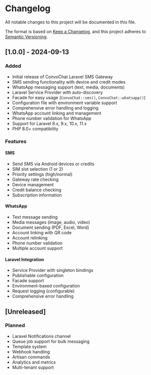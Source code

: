 # Changelog

All notable changes to this project will be documented in this file.

The format is based on [Keep a Changelog](https://keepachangelog.com/en/1.0.0/),
and this project adheres to [Semantic Versioning](https://semver.org/spec/v2.0.0.html).

## [1.0.0] - 2024-09-13

### Added

- Initial release of ConvoChat Laravel SMS Gateway
- SMS sending functionality with device and credit modes
- WhatsApp messaging support (text, media, documents)
- Laravel Service Provider with auto-discovery
- Facade for easy usage (`ConvoChat::sms()`, `ConvoChat::whatsapp()`)
- Configuration file with environment variable support
- Comprehensive error handling and logging
- WhatsApp account linking and management
- Phone number validation for WhatsApp
- Support for Laravel 8.x, 9.x, 10.x, 11.x
- PHP 8.0+ compatibility

### Features

#### SMS
- Send SMS via Android devices or credits
- SIM slot selection (1 or 2)
- Priority settings (high/normal)
- Gateway rate checking
- Device management
- Credit balance checking
- Subscription information

#### WhatsApp

- Text message sending
- Media messages (image, audio, video)
- Document sending (PDF, Excel, Word)
- Account linking with QR code
- Account relinking
- Phone number validation
- Multiple account support

#### Laravel Integration

- Service Provider with singleton bindings
- Publishable configuration
- Facade support
- Environment-based configuration
- Request logging (configurable)
- Comprehensive error handling

## [Unreleased]

### Planned

- Laravel Notifications channel
- Queue job support for bulk messaging
- Template system
- Webhook handling
- Artisan commands
- Analytics and metrics
- Multi-tenant support
